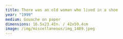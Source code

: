```yaml
---
title: There was an old woman who lived in a shoe
year: "1999"
medium: Gouache on paper
dimensions: 16.5x23.4In. / 42x59.4cm
image: /img/miscellaneous/img_1489.jpeg
---
```





